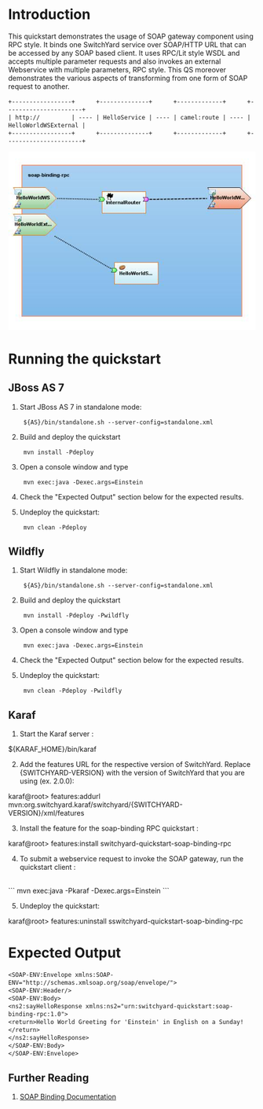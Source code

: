 Introduction
============
This quickstart demonstrates the usage of SOAP gateway component using RPC style. It binds
one SwitchYard service over SOAP/HTTP URL that can be accessed by any SOAP based client.
It uses RPC/Lit style WSDL and accepts multiple parameter requests and also invokes an
external Webservice with multiple parameters, RPC style. This QS moreover demonstrates the
various aspects of transforming from one form of SOAP request to another.

```
+-----------------+      +--------------+      +-------------+      +----------------------+
| http://         | ---- | HelloService | ---- | camel:route | ---- | HelloWorldWSExternal |
+-----------------+      +--------------+      +-------------+      +----------------------+
```

![SOAP Binding RPC/Lit Quickstart](https://github.com/jboss-switchyard/quickstarts/raw/master/soap-binding-rpc/soap-binding-rpc.jpg)

Running the quickstart
======================

JBoss AS 7
----------
1. Start JBoss AS 7 in standalone mode:

        ${AS}/bin/standalone.sh --server-config=standalone.xml

2. Build and deploy the quickstart

        mvn install -Pdeploy

3. Open a console window and type

        mvn exec:java -Dexec.args=Einstein

4. Check the "Expected Output" section below for the expected results.

5. Undeploy the quickstart:

        mvn clean -Pdeploy


Wildfly
----------
1. Start Wildfly in standalone mode:

        ${AS}/bin/standalone.sh --server-config=standalone.xml

2. Build and deploy the quickstart

        mvn install -Pdeploy -Pwildfly

3. Open a console window and type

        mvn exec:java -Dexec.args=Einstein

4. Check the "Expected Output" section below for the expected results.

5. Undeploy the quickstart:

        mvn clean -Pdeploy -Pwildfly


Karaf
----------
1. Start the Karaf server :

${KARAF_HOME}/bin/karaf

2. Add the features URL for the respective version of SwitchYard.   Replace {SWITCHYARD-VERSION}
with the version of SwitchYard that you are using (ex. 2.0.0): 

karaf@root> features:addurl mvn:org.switchyard.karaf/switchyard/{SWITCHYARD-VERSION}/xml/features

3. Install the feature for the soap-binding RPC quickstart :

karaf@root> features:install switchyard-quickstart-soap-binding-rpc

4. To submit a webservice request to invoke the SOAP gateway, run the quickstart client :
<br/>
```
mvn exec:java -Pkaraf -Dexec.args=Einstein
```
<br/>

5. Undeploy the quickstart:

karaf@root> features:uninstall sswitchyard-quickstart-soap-binding-rpc


Expected Output
======================
```
<SOAP-ENV:Envelope xmlns:SOAP-ENV="http://schemas.xmlsoap.org/soap/envelope/">
<SOAP-ENV:Header/>
<SOAP-ENV:Body>
<ns2:sayHelloResponse xmlns:ns2="urn:switchyard-quickstart:soap-binding-rpc:1.0">
<return>Hello World Greeting for 'Einstein' in English on a Sunday!</return>
</ns2:sayHelloResponse>
</SOAP-ENV:Body>
</SOAP-ENV:Envelope>
```


## Further Reading

1. [SOAP Binding Documentation](https://docs.jboss.org/author/display/SWITCHYARD/SOAP)
